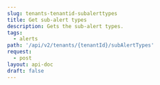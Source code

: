 ```yaml
---
slug: tenants-tenantid-subalerttypes
title: Get sub-alert types
description: Gets the sub-alert types.
tags:
  - alerts
path: '/api/v2/tenants/{tenantId}/subAlertTypes'
request:
  - post
layout: api-doc
draft: false
---
```


